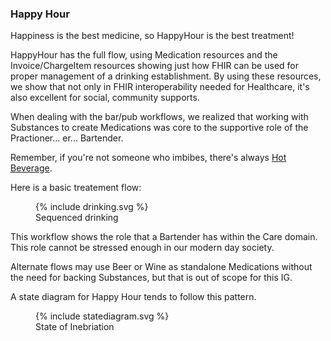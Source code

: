 ### Happy Hour 

Happiness is the best medicine, so HappyHour is the best treatment!

HappyHour has the full flow, using Medication resources and the Invoice/ChargeItem resources showing just how FHIR can be used for proper management of a drinking establishment.  By using these resources, we show that not only in FHIR interoperability needed for Healthcare, it's also excellent for social, community supports.

When dealing with the bar/pub workflows, we realized that working with Substances to create Medications was core to the supportive role of the Practioner... er... Bartender.

Remember, if you're not someone who imbibes, there's always [Hot Beverage](http://www.fhir.org/guides/hotbeverage).

Here is a basic treatement flow:
<figure>
{% include drinking.svg %}
<figcaption>Sequenced drinking</figcaption>
</figure>

This workflow shows the role that a Bartender has within the Care domain.  This role cannot be stressed enough in our modern day society.

Alternate flows may use Beer or Wine as standalone Medications without the need for backing Substances, but that is out of scope for this IG.

A state diagram for Happy Hour tends to follow this pattern.

<figure>
{% include statediagram.svg %}
<figcaption>State of Inebriation</figcaption>
</figure>
